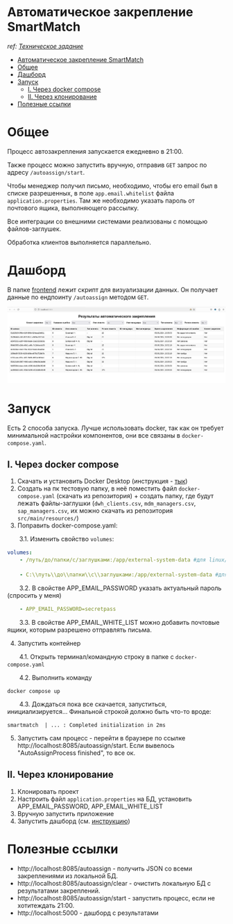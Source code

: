 # Автоматическое закрепление SmartMatch
_ref: [Техническое задание](https://docs.google.com/document/d/1Oc6vNmB1S7iFU8d62P16DfhGp1Ja9PEedhL3NxFU2p8/edit)_

<!-- TOC -->
* [Автоматическое закрепление SmartMatch](#автоматическое-закрепление-smartmatch)
* [Общее](#общее)
* [Дашборд](#дашборд)
* [Запуск](#запуск)
  * [I. Через docker compose](#i-через-docker-compose)
  * [II. Через клонирование](#ii-через-клонирование)
* [Полезные ссылки](#полезные-ссылки)
<!-- TOC -->

# Общее
Процесс автозакрепления запускается ежедневно в 21:00.

Также процесс можно запустить вручную, отправив `GET` запрос по адресу `/autoassign/start`.

Чтобы менеджер получил письмо, необходимо, чтобы его email был в списке разрешенных, в поле `app.email.whitelist` файла `application.properties`. Там же необходимо указать пароль от почтового ящика, выполняющего рассылку.

Все интеграции со внешними системами реализованы с помощью файлов-заглушек.

Обработка клиентов выполняется параллельно.

# Дашборд

В папке [frontend](frontend) лежит скрипт для визуализации данных. Он получает данные по ендпоинту `/autoassign` методом `GET`. 

![img.png](img.png)

# Запуск

Есть 2 способа запуска. Лучше использовать docker, так как он требует минимальной настройки компонентов, они все связаны в `docker-compose.yaml`.

## I. Через docker compose
 1. Скачать и установить Docker Desktop (инструкция - [тык](https://docs.docker.com/desktop/install/windows-install/))
2. Создать на пк тестовую папку, в неё поместить файл `docker-compose.yaml` (скачать из репозитория) + создать папку, где будут лежать файлы-заглушки (`dwh_clients.csv`, `mdm_managers.csv`, `sap_managers.csv`, их можно скачать из репозитория `src/main/resources/`)
3. Поправить docker-compose.yaml:

&emsp;&emsp;3.1. Изменить свойство `volumes`:
```yaml
volumes:
    - /путь/до/папки/c/заглушками:/app/external-system-data #для linux/mac
    
    - C:\\путь\\до\\папки\\с\\заглушками:/app/external-system-data #для windows
```
&emsp;&emsp;3.2. В свойстве APP_EMAIL_PASSWORD указать актуальный пароль (спросить у меня)

```yaml
    - APP_EMAIL_PASSWORD=secretpass
```

&emsp;&emsp;3.3. В свойстве APP_EMAIL_WHITE_LIST можно добавить почтовые ящики, которым разрешено отправлять письма.

4. Запустить контейнер

&emsp;&emsp;4.1. Открыть терминал/командную строку в папке с `docker-compose.yaml`

&emsp;&emsp;4.2. Выполнить команду
```shell
docker compose up
```
&emsp;&emsp;4.3. Дождаться пока все скачается, запуститься, инициализируется...
Финальной строкой должно быть что-то вроде:
```shell
smartmatch  | ... : Completed initialization in 2ms
```
5. Запустить сам процесс - перейти в браузере по ссылке http://localhost:8085/autoassign/start. Если вывелось "AutoAssignProcess finished", то все ок.

## II. Через клонирование
1. Клонировать проект
2. Настроить файл `application.properties` на БД, установить APP_EMAIL_PASSWORD, APP_EMAIL_WHITE_LIST
3. Вручную запустить приложение
4. Запустить дашборд (см. [инструкцию](frontend/README.md))

# Полезные ссылки
- http://localhost:8085/autoassign - получить JSON со всеми закреплениями из локальной БД.
- http://localhost:8085/autoassign/clear - очистить локальную БД с результатами закреплений.
- http://localhost:8085/autoassign/start - запустить процесс, если не хотитеждать 21:00.
- http://localhost:5000 - дашборд с результатами
